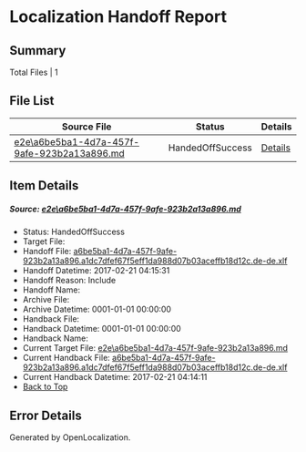 # <a name='report-top'></a> Localization Handoff Report

## Summary
 Total Files | 1

## File List
 Source File | Status | Details 
 ----------- | ------ | ------- 
 [e2e\a6be5ba1-4d7a-457f-9afe-923b2a13a896.md](https://github.com/OpenLocalizationTestOrg/ol-test4/blob/73360c0c1d606de3ed58dd92fd1a320702c32f21/e2e/a6be5ba1-4d7a-457f-9afe-923b2a13a896.md) | HandedOffSuccess | [Details](#76f77ba6b226b9af91ece4d51ef7c28e97aab8513)

## Item Details
##### <a name='76f77ba6b226b9af91ece4d51ef7c28e97aab8513'></a> Source: [e2e\a6be5ba1-4d7a-457f-9afe-923b2a13a896.md](https://github.com/OpenLocalizationTestOrg/ol-test4/blob/73360c0c1d606de3ed58dd92fd1a320702c32f21/e2e/a6be5ba1-4d7a-457f-9afe-923b2a13a896.md)
* Status: HandedOffSuccess
* Target File: 
* Handoff File: [a6be5ba1-4d7a-457f-9afe-923b2a13a896.a1dc7dfef67f5eff1da988d07b03aceffb18d12c.de-de.xlf](https://github.com/OpenLocalizationTestOrg/ol-test4-handoff/blob/4d4e141def248d7b84f65581da33d15d8be7c87a/ol-handoff/OpenLocalizationTestOrg/ol-test4-dede/xinjiang/ht/a6be5ba1-4d7a-457f-9afe-923b2a13a896.a1dc7dfef67f5eff1da988d07b03aceffb18d12c.de-de.xlf)
* Handoff Datetime: 2017-02-21 04:15:31
* Handoff Reason: Include
* Handoff Name: 
* Archive File: 
* Archive Datetime: 0001-01-01 00:00:00
* Handback File: 
* Handback Datetime: 0001-01-01 00:00:00
* Handback Name: 
* Current Target File: [e2e\a6be5ba1-4d7a-457f-9afe-923b2a13a896.md](https://github.com/OpenLocalizationTestOrg/ol-test4-dede/blob/9245955212654c411906e6905c428d846b5acb27/e2e/a6be5ba1-4d7a-457f-9afe-923b2a13a896.md)
* Current Handback File: [a6be5ba1-4d7a-457f-9afe-923b2a13a896.a1dc7dfef67f5eff1da988d07b03aceffb18d12c.de-de.xlf](https://github.com/OpenLocalizationTestOrg/ol-test4-handback/blob/7e0980fecac8dfd96ed53222063fd8005b40b108/ol-handback/OpenLocalizationTestOrg/ol-test4-dede/xinjiang/ht/a6be5ba1-4d7a-457f-9afe-923b2a13a896.a1dc7dfef67f5eff1da988d07b03aceffb18d12c.de-de.xlf)
* Current Handback Datetime: 2017-02-21 04:14:11
* [Back to Top](#report-top)


## Error Details

Generated by OpenLocalization.
